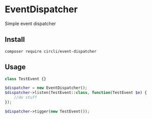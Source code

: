# EventDispatcher

Simple event dispatcher

## Install

    composer require circli/event-dispatcher
    
## Usage

```php
class TestEvent {}

$dispatcher = new EventDispatcher();
$dispatcher->listen(TestEvent::class, function(TestEvent $e) {
    //do stuff
});

$dispatcher->tigger(new TestEvent());
```
